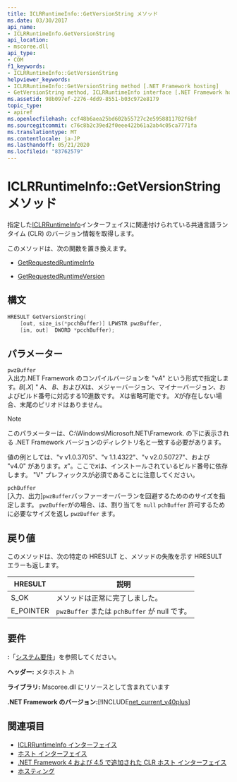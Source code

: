 ```yaml
---
title: ICLRRuntimeInfo::GetVersionString メソッド
ms.date: 03/30/2017
api_name:
- ICLRRuntimeInfo.GetVersionString
api_location:
- mscoree.dll
api_type:
- COM
f1_keywords:
- ICLRRuntimeInfo::GetVersionString
helpviewer_keywords:
- ICLRRuntimeInfo::GetVersionString method [.NET Framework hosting]
- GetVersionString method, ICLRRuntimeInfo interface [.NET Framework hosting]
ms.assetid: 98b097ef-2276-4dd9-8551-b03c972e8179
topic_type:
- apiref
ms.openlocfilehash: ccf48b6aea25bd602b55727c2e5958811702f6bf
ms.sourcegitcommit: c76c8b2c39ed2f0eee422b61a2ab4c05ca7771fa
ms.translationtype: MT
ms.contentlocale: ja-JP
ms.lasthandoff: 05/21/2020
ms.locfileid: "83762579"
---
```

# <a name="iclrruntimeinfogetversionstring-method"></a>ICLRRuntimeInfo::GetVersionString メソッド
指定した[ICLRRuntimeInfo](iclrruntimeinfo-interface.md)インターフェイスに関連付けられている共通言語ランタイム (CLR) のバージョン情報を取得します。  
  
 このメソッドは、次の関数を置き換えます。  
  
- [GetRequestedRuntimeInfo](getrequestedruntimeinfo-function.md)  
  
- [GetRequestedRuntimeVersion](getrequestedruntimeversion-function.md)  
  
## <a name="syntax"></a>構文  
  
```cpp  
HRESULT GetVersionString(  
    [out, size_is(*pcchBuffer)] LPWSTR pwzBuffer,  
    [in, out]  DWORD *pcchBuffer);  
```  
  
## <a name="parameters"></a>パラメーター  
 `pwzBuffer`  
 入出力.NET Framework のコンパイルバージョンを "v*A*" という形式で指定します。*B*[.*X*] " *A*、 *B*、および*X*は、メジャーバージョン、マイナーバージョン、およびビルド番号に対応する10進数です。 *X*は省略可能です。 *X*が存在しない場合、末尾のピリオドはありません。  
  
> [!NOTE]
> このパラメーターは、C:\Windows\Microsoft.NET\Framework. の下に表示される .NET Framework バージョンのディレクトリ名と一致する必要があります。  
  
 値の例としては、"v v1.0.3705"、"v 1.1.4322"、"v v2.0.50727"、および "v4.0" があります。*x*"。ここで*x*は、インストールされているビルド番号に依存します。 "V" プレフィックスが必須であることに注意してください。  
  
 `pchBuffer`  
 [入力、出力]`pwzBuffer`バッファーオーバーランを回避するためののサイズを指定します。 `pwzBuffer`がの場合、は、割り当てを `null` `pchBuffer` 許可するために必要なサイズを返し `pwzBuffer` ます。  
  
## <a name="return-value"></a>戻り値  
 このメソッドは、次の特定の HRESULT と、メソッドの失敗を示す HRESULT エラーも返します。  
  
|HRESULT|説明|  
|-------------|-----------------|  
|S_OK|メソッドは正常に完了しました。|  
|E_POINTER|`pwzBuffer` または `pchBuffer` が null です。|  
  
## <a name="requirements"></a>要件  
 **:**「[システム要件](../../get-started/system-requirements.md)」を参照してください。  
  
 **ヘッダー:** メタホスト .h  
  
 **ライブラリ:** Mscoree.dll にリソースとして含まれています  
  
 **.NET Framework のバージョン:**[!INCLUDE[net_current_v40plus](../../../../includes/net-current-v40plus-md.md)]  
  
## <a name="see-also"></a>関連項目

- [ICLRRuntimeInfo インターフェイス](iclrruntimeinfo-interface.md)
- [ホスト インターフェイス](hosting-interfaces.md)
- [.NET Framework 4 および 4.5 で追加された CLR ホスト インターフェイス](clr-hosting-interfaces-added-in-the-net-framework-4-and-4-5.md)
- [ホスティング](index.md)
